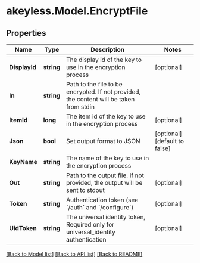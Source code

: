 # akeyless.Model.EncryptFile

## Properties

Name | Type | Description | Notes
------------ | ------------- | ------------- | -------------
**DisplayId** | **string** | The display id of the key to use in the encryption process | [optional] 
**In** | **string** | Path to the file to be encrypted. If not provided, the content will be taken from stdin | 
**ItemId** | **long** | The item id of the key to use in the encryption process | [optional] 
**Json** | **bool** | Set output format to JSON | [optional] [default to false]
**KeyName** | **string** | The name of the key to use in the encryption process | 
**Out** | **string** | Path to the output file. If not provided, the output will be sent to stdout | [optional] 
**Token** | **string** | Authentication token (see &#x60;/auth&#x60; and &#x60;/configure&#x60;) | [optional] 
**UidToken** | **string** | The universal identity token, Required only for universal_identity authentication | [optional] 

[[Back to Model list]](../README.md#documentation-for-models) [[Back to API list]](../README.md#documentation-for-api-endpoints) [[Back to README]](../README.md)

